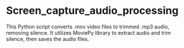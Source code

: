 # Screen_capture_audio_processing
 This Python script converts .mov video files to trimmed .mp3 audio, removing silence. It utilizes MoviePy library to extract audio and trim silence, then saves the audio files.
